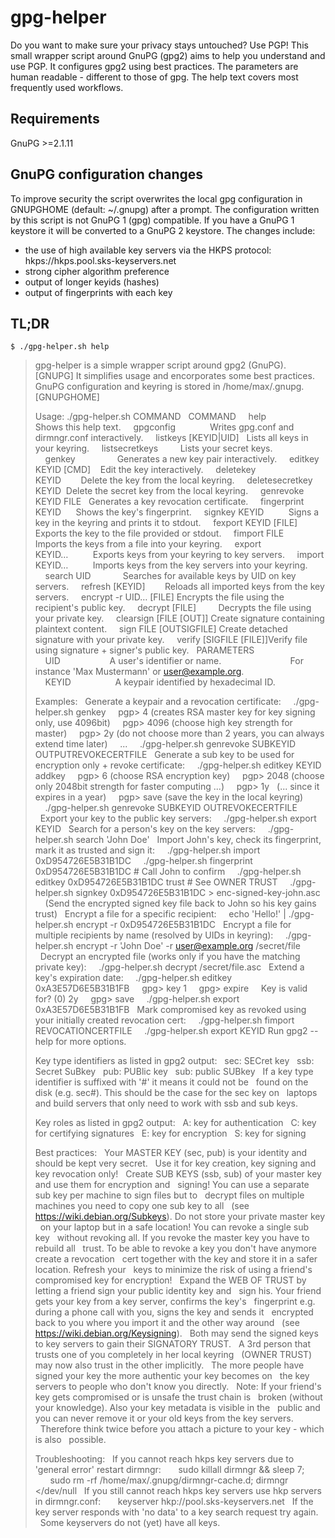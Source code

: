 # gpg-helper
Do you want to make sure your privacy stays untouched? Use PGP!
This small wrapper script around GnuPG (gpg2) aims to help you understand and use PGP. It configures gpg2 using best practices. The parameters are human readable - different to those of gpg. The help text covers most frequently used workflows.

## Requirements
GnuPG >=2.1.11

## GnuPG configuration changes
To improve security the script overwrites the local gpg configuration in GNUPGHOME (default: ~/.gnupg) after a prompt.
The configuration written by this script is not GnuPG 1 (gpg) compatible. If you have a GnuPG 1 keystore it will be converted to a GnuPG 2 keystore.
The changes include:
- the use of high available key servers via the HKPS protocol: hkps://hkps.pool.sks-keyservers.net
- strong cipher algorithm preference
- output of longer keyids (hashes)
- output of fingerprints with each key

## TL;DR
`$ ./gpg-helper.sh help`
> gpg-helper is a simple wrapper script around gpg2 (GnuPG). [GNUPG]
> It simplifies usage and encorporates some best practices.
> GnuPG configuration and keyring is stored in /home/max/.gnupg. [GNUPGHOME]
> 
> Usage: ./gpg-helper.sh COMMAND
> &nbsp;&nbsp;COMMAND
> &nbsp;&nbsp;&nbsp;&nbsp;help&nbsp;&nbsp;&nbsp;&nbsp;&nbsp;&nbsp;&nbsp;&nbsp;&nbsp;&nbsp;&nbsp;&nbsp;&nbsp;&nbsp;&nbsp;&nbsp;&nbsp;&nbsp; Shows this help text.
> &nbsp;&nbsp;&nbsp;&nbsp;gpgconfig&nbsp;&nbsp;&nbsp;&nbsp;&nbsp;&nbsp;&nbsp;&nbsp;&nbsp;&nbsp;&nbsp;&nbsp;&nbsp;&nbsp;Writes gpg.conf and dirmngr.conf interactively.
> &nbsp;&nbsp;&nbsp;&nbsp;listkeys [KEYID|UID]&nbsp;&nbsp; Lists all keys in your keyring.
> &nbsp;&nbsp;&nbsp;&nbsp;listsecretkeys&nbsp;&nbsp;&nbsp;&nbsp;&nbsp;&nbsp;&nbsp;&nbsp; Lists your secret keys.
> &nbsp;&nbsp;&nbsp;&nbsp;genkey&nbsp;&nbsp;&nbsp;&nbsp;&nbsp;&nbsp;&nbsp;&nbsp;&nbsp;&nbsp;&nbsp;&nbsp;&nbsp;&nbsp;&nbsp;&nbsp; Generates a new key pair interactively.
> &nbsp;&nbsp;&nbsp;&nbsp;editkey KEYID [CMD]&nbsp;&nbsp;&nbsp;&nbsp;Edit the key interactively.
> &nbsp;&nbsp;&nbsp;&nbsp;deletekey KEYID&nbsp;&nbsp;&nbsp;&nbsp;&nbsp;&nbsp;&nbsp;&nbsp;Delete the key from the local keyring.
> &nbsp;&nbsp;&nbsp;&nbsp;deletesecretkey KEYID&nbsp;&nbsp;Delete the secret key from the local keyring.
> &nbsp;&nbsp;&nbsp;&nbsp;genrevoke KEYID FILE&nbsp;&nbsp; Generates a key revocation certificate.
> &nbsp;&nbsp;&nbsp;&nbsp;fingerprint KEYID&nbsp;&nbsp;&nbsp;&nbsp;&nbsp;&nbsp;Shows the key's fingerprint.
> &nbsp;&nbsp;&nbsp;&nbsp;signkey KEYID&nbsp;&nbsp;&nbsp;&nbsp;&nbsp;&nbsp;&nbsp;&nbsp;&nbsp;&nbsp;Signs a key in the keyring and prints it to stdout.
> &nbsp;&nbsp;&nbsp;&nbsp;fexport KEYID [FILE]&nbsp;&nbsp; Exports the key to the file provided or stdout.
> &nbsp;&nbsp;&nbsp;&nbsp;fimport FILE&nbsp;&nbsp;&nbsp;&nbsp;&nbsp;&nbsp;&nbsp;&nbsp;&nbsp;&nbsp; Imports the keys from a file into your keyring.
> &nbsp;&nbsp;&nbsp;&nbsp;export KEYID…&nbsp;&nbsp;&nbsp;&nbsp;&nbsp;&nbsp;&nbsp;&nbsp;&nbsp;&nbsp;Exports keys from your keyring to key servers.
> &nbsp;&nbsp;&nbsp;&nbsp;import KEYID…&nbsp;&nbsp;&nbsp;&nbsp;&nbsp;&nbsp;&nbsp;&nbsp;&nbsp;&nbsp;Imports keys from the key servers into your keyring.
> &nbsp;&nbsp;&nbsp;&nbsp;search UID&nbsp;&nbsp;&nbsp;&nbsp;&nbsp;&nbsp;&nbsp;&nbsp;&nbsp;&nbsp;&nbsp;&nbsp; Searches for available keys by UID on key servers.
> &nbsp;&nbsp;&nbsp;&nbsp;refresh [KEYID]&nbsp;&nbsp;&nbsp;&nbsp;&nbsp;&nbsp;&nbsp;&nbsp;Reloads all imported keys from the key servers.
> &nbsp;&nbsp;&nbsp;&nbsp;encrypt -r UID… [FILE] Encrypts the file using the recipient's public key.
> &nbsp;&nbsp;&nbsp;&nbsp;decrypt [FILE]&nbsp;&nbsp;&nbsp;&nbsp;&nbsp;&nbsp;&nbsp;&nbsp; Decrypts the file using your private key.
> &nbsp;&nbsp;&nbsp;&nbsp;clearsign [FILE [OUT]] Create signature containing plaintext content.
> &nbsp;&nbsp;&nbsp;&nbsp;sign FILE [OUTSIGFILE] Create detached signature with your private key.
> &nbsp;&nbsp;&nbsp;&nbsp;verify [SIGFILE [FILE]]Verify file using signature + signer's public key.
> &nbsp;&nbsp;PARAMETERS
> &nbsp;&nbsp;&nbsp;&nbsp;UID&nbsp;&nbsp;&nbsp;&nbsp;&nbsp;&nbsp;&nbsp;&nbsp;&nbsp;&nbsp;&nbsp;&nbsp;&nbsp;&nbsp;&nbsp;&nbsp;&nbsp;&nbsp;&nbsp;&nbsp;A user's identifier or name.
> &nbsp;&nbsp;&nbsp;&nbsp;&nbsp;&nbsp;&nbsp;&nbsp;&nbsp;&nbsp;&nbsp;&nbsp;&nbsp;&nbsp;&nbsp;&nbsp;&nbsp;&nbsp;&nbsp;&nbsp;&nbsp;&nbsp;&nbsp;&nbsp;&nbsp;&nbsp; For instance 'Max Mustermann' or user@example.org.
> &nbsp;&nbsp;&nbsp;&nbsp;KEYID&nbsp;&nbsp;&nbsp;&nbsp;&nbsp;&nbsp;&nbsp;&nbsp;&nbsp;&nbsp;&nbsp;&nbsp;&nbsp;&nbsp;&nbsp;&nbsp;&nbsp;&nbsp;A keypair identified by hexadecimal ID.
> 
> Examples:
> &nbsp;&nbsp;Generate a keypair and a revocation certificate:
> &nbsp;&nbsp;&nbsp;&nbsp;./gpg-helper.sh genkey
> &nbsp;&nbsp;&nbsp;&nbsp;pgp> 4 (creates RSA master key for key signing only, use 4096bit)
> &nbsp;&nbsp;&nbsp;&nbsp;pgp> 4096 (choose high key strength for master)
> &nbsp;&nbsp;&nbsp;&nbsp;pgp> 2y (do not choose more than 2 years, you can always extend time later)
> &nbsp;&nbsp;&nbsp;&nbsp;...
> &nbsp;&nbsp;&nbsp;&nbsp;./gpg-helper.sh genrevoke SUBKEYID OUTPUTREVOKECERTFILE
> &nbsp;&nbsp;Generate a sub key to be used for encryption only + revoke certificate:
> &nbsp;&nbsp;&nbsp;&nbsp;./gpg-helper.sh editkey KEYID addkey
> &nbsp;&nbsp;&nbsp;&nbsp;pgp> 6 (choose RSA encryption key)
> &nbsp;&nbsp;&nbsp;&nbsp;pgp> 2048 (choose only 2048bit strength for faster computing ...)
> &nbsp;&nbsp;&nbsp;&nbsp;pgp> 1y&nbsp;&nbsp; (... since it expires in a year)
> &nbsp;&nbsp;&nbsp;&nbsp;pgp> save (save the key in the local keyring)
> &nbsp;&nbsp;&nbsp;&nbsp;./gpg-helper.sh genrevoke SUBKEYID OUTREVOKECERTFILE
> &nbsp;&nbsp;Export your key to the public key servers:
> &nbsp;&nbsp;&nbsp;&nbsp;./gpg-helper.sh export KEYID
> &nbsp;&nbsp;Search for a person's key on the key servers:
> &nbsp;&nbsp;&nbsp;&nbsp;./gpg-helper.sh search 'John Doe'
> &nbsp;&nbsp;Import John's key, check its fingerprint, mark it as trusted and sign it:
> &nbsp;&nbsp;&nbsp;&nbsp;./gpg-helper.sh import 0xD954726E5B31B1DC
> &nbsp;&nbsp;&nbsp;&nbsp;./gpg-helper.sh fingerprint 0xD954726E5B31B1DC # Call John to confirm
> &nbsp;&nbsp;&nbsp;&nbsp;./gpg-helper.sh editkey 0xD954726E5B31B1DC trust # See OWNER TRUST
> &nbsp;&nbsp;&nbsp;&nbsp;./gpg-helper.sh signkey 0xD954726E5B31B1DC > enc-signed-key-john.asc
> &nbsp;&nbsp;&nbsp;&nbsp;(Send the encrypted signed key file back to John so his key gains trust)
> &nbsp;&nbsp;Encrypt a file for a specific recipient:
> &nbsp;&nbsp;&nbsp;&nbsp;echo 'Hello!' | ./gpg-helper.sh encrypt -r 0xD954726E5B31B1DC
> &nbsp;&nbsp;Encrypt a file for multiple recipients by name (resolved by UIDs in keyring):
> &nbsp;&nbsp;&nbsp;&nbsp;./gpg-helper.sh encrypt -r 'John Doe' -r user@example.org /secret/file
> &nbsp;&nbsp;Decrypt an encrypted file (works only if you have the matching private key):
> &nbsp;&nbsp;&nbsp;&nbsp;./gpg-helper.sh decrypt /secret/file.asc
> &nbsp;&nbsp;Extend a key's expiration date:
> &nbsp;&nbsp;&nbsp;&nbsp;./gpg-helper.sh editkey 0xA3E57D6E5B31B1FB
> &nbsp;&nbsp;&nbsp;&nbsp;gpg> key 1
> &nbsp;&nbsp;&nbsp;&nbsp;gpg> expire
> &nbsp;&nbsp;&nbsp;&nbsp;Key is valid for? (0) 2y
> &nbsp;&nbsp;&nbsp;&nbsp;gpg> save
> &nbsp;&nbsp;&nbsp;&nbsp;./gpg-helper.sh export 0xA3E57D6E5B31B1FB
> &nbsp;&nbsp;Mark compromised key as revoked using your initially created revocation cert:
> &nbsp;&nbsp;&nbsp;&nbsp;./gpg-helper.sh fimport REVOCATIONCERTFILE
> &nbsp;&nbsp;&nbsp;&nbsp;./gpg-helper.sh export KEYID
> Run gpg2 --help for more options.
> 
> Key type identifiers as listed in gpg2 output:
> &nbsp;&nbsp;sec: SECret key
> &nbsp;&nbsp;ssb: Secret SuBkey
> &nbsp;&nbsp;pub: PUBlic key
> &nbsp;&nbsp;sub: public SUBkey
> &nbsp;&nbsp;If a key type identifier is suffixed with '#' it means it could not be
> &nbsp;&nbsp;found on the disk (e.g. sec#). This should be the case for the sec key on
> &nbsp;&nbsp;laptops and build servers that only need to work with ssb and sub keys.
> 
> Key roles as listed in gpg2 output:
> &nbsp;&nbsp;A: key for authentication
> &nbsp;&nbsp;C: key for certifying signatures
> &nbsp;&nbsp;E: key for encryption
> &nbsp;&nbsp;S: key for signing
> 
> Best practices:
> &nbsp;&nbsp;Your MASTER KEY (sec, pub) is your identity and should be kept very secret.
> &nbsp;&nbsp;Use it for key creation, key signing and key revocation only!
> &nbsp;&nbsp;Create SUB KEYS (ssb, sub) of your master key and use them for encryption and
> &nbsp;&nbsp;signing! You can use a separate sub key per machine to sign files but to
> &nbsp;&nbsp;decrypt files on multiple machines you need to copy one sub key to all
> &nbsp;&nbsp;(see https://wiki.debian.org/Subkeys). Do not store your private master key
> &nbsp;&nbsp;on your laptop but in a safe location! You can revoke a single sub key
> &nbsp;&nbsp;without revoking all. If you revoke the master key you have to rebuild all
> &nbsp;&nbsp;trust. To be able to revoke a key you don't have anymore create a revocation
> &nbsp;&nbsp;cert together with the key and store it in a safer location. Refresh your
> &nbsp;&nbsp;keys to minimize the risk of using a friend's compromised key for encryption!
> &nbsp;&nbsp;Expand the WEB OF TRUST by letting a friend sign your public identity key and
> &nbsp;&nbsp;sign his. Your friend gets your key from a key server, confirms the key's
> &nbsp;&nbsp;fingerprint e.g. during a phone call with you, signs the key and sends it
> &nbsp;&nbsp;encrypted back to you where you import it and the other way around
> &nbsp;&nbsp;(see https://wiki.debian.org/Keysigning).
> &nbsp;&nbsp;Both may send the signed keys to key servers to gain their SIGNATORY TRUST.
> &nbsp;&nbsp;A 3rd person that trusts one of you completely in her local keyring
> &nbsp;&nbsp;(OWNER TRUST) may now also trust in the other implicitly.
> &nbsp;&nbsp;The more people have signed your key the more authentic your key becomes on
> &nbsp;&nbsp;the key servers to people who don't know you directly.
> &nbsp;&nbsp;Note: If your friend's key gets compromised or is unsafe the trust chain is
> &nbsp;&nbsp;broken (without your knowledge). Also your key metadata is visible in the
> &nbsp;&nbsp;public and you can never remove it or your old keys from the key servers.
> &nbsp;&nbsp;Therefore think twice before you attach a picture to your key - which is also
> &nbsp;&nbsp;possible.
> 
> Troubleshooting:
> &nbsp;&nbsp;If you cannot reach hkps key servers due to 'general error' restart dirmngr:
> &nbsp;&nbsp;&nbsp;&nbsp;&nbsp;&nbsp;sudo killall dirmngr && sleep 7;
> &nbsp;&nbsp;&nbsp;&nbsp;&nbsp;&nbsp;sudo rm -rf /home/max/.gnupg/dirmngr-cache.d; dirmngr </dev/null
> &nbsp;&nbsp;If you still cannot reach hkps key servers use hkp servers in dirmngr.conf:
> &nbsp;&nbsp;&nbsp;&nbsp;&nbsp;&nbsp;keyserver hkp://pool.sks-keyservers.net
> &nbsp;&nbsp;If the key server responds with 'no data' to a key search request try again.
> &nbsp;&nbsp;Some keyservers do not (yet) have all keys.
